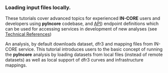 ### Loading input files locally.

These tutorials cover advanced topics for experienced **IN-CORE** users and developers using **pyIncore** codebase,
and [API](https://en.wikipedia.org/wiki/Application_programming_interface)) endpoint definitions  which can be used for accessing 
services in development of new analyses (see [Technical References](../refs.md))

An analysis, by default downloads dataset, dfr3 and mapping files from IN-CORE service. This tutorial introduces users to the basic concept 
of running the **pyIncore** analysis by loading datasets from local files (instead of remote datasets) as well as local support of 
dfr3 curves and infrastructure mappings.
